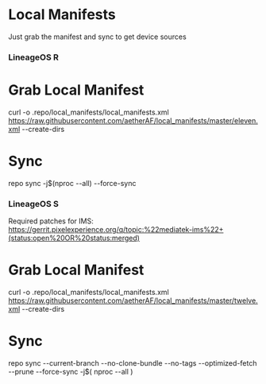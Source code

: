 # Local Manifests #
Just grab the manifest and sync to get device sources
### LineageOS R ###


# Grab Local Manifest
curl -o .repo/local_manifests/local_manifests.xml https://raw.githubusercontent.com/aetherAF/local_manifests/master/eleven.xml --create-dirs

# Sync
repo sync -j$(nproc --all) --force-sync

### LineageOS S ###

Required patches for IMS: https://gerrit.pixelexperience.org/q/topic:%22mediatek-ims%22+(status:open%20OR%20status:merged)


# Grab Local Manifest
curl -o .repo/local_manifests/local_manifests.xml https://raw.githubusercontent.com/aetherAF/local_manifests/master/twelve.xml --create-dirs

# Sync
repo sync --current-branch --no-clone-bundle --no-tags --optimized-fetch --prune --force-sync -j$( nproc --all )
